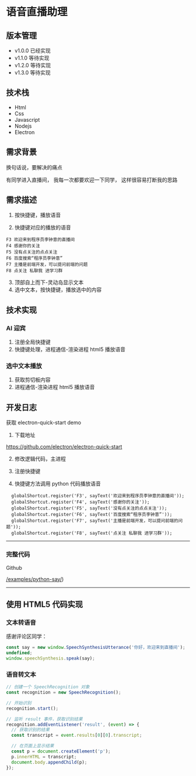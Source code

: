 # 语音直播助理

## 版本管理

- v1.0.0 已经实现
- v1.1.0 等待实现
- v1.2.0 等待实现
- v1.3.0 等待实现

## 技术栈

- Html
- Css
- Javascript
- Nodejs
- Electron

## 需求背景

换句话说，要解决的痛点

有同学进入直播间，
我每一次都要欢迎一下同学，
这样很容易打断我的思路

## 需求描述

1. 按快捷键，播放语音

2. 快捷键对应的播放的语音

```
F3 欢迎来到程序员李钟意的直播间
F4 感谢你的关注
F5 没有点关注的点点关注
F6 百度搜索“程序员李钟意”
F7 主播是前端开发，可以提问前端的问题
F8 点关注 私聊我 进学习群
```

3. 顶部自上而下-灵动岛显示文本
4. 选中文本，按快捷键，播放选中的内容

## 技术实现

### AI 迎宾

1. 注册全局快捷键
2. 快捷键处理，进程通信-渲染进程 html5 播放语音

### 选中文本播放

1. 获取剪切板内容
2. 进程通信-渲染进程 html5 播放语音

## 开发日志

获取 electron-quick-start demo

1. 下载地址

https://github.com/electron/electron-quick-start

2. 修改逻辑代码，主进程

3. 注册快捷键
4. 快捷键方法调用 python 代码播放语音

```JS
  globalShortcut.register('F3', sayText('欢迎来到程序员李钟意的直播间'));
  globalShortcut.register('F4', sayText('感谢你的关注'));
  globalShortcut.register('F5', sayText('没有点关注的点点关注'));
  globalShortcut.register('F6', sayText('百度搜索“程序员李钟意”'));
  globalShortcut.register('F7', sayText('主播是前端开发，可以提问前端的问题'));
  globalShortcut.register('F8', sayText('点关注 私聊我 进学习群'));
```

---

### 完整代码

Github

[/examples/python-say/](https://github.com/xieerduos/xieerduos.github.io/tree/main/examples/python-say))

---

## 使用 HTML5 代码实现

### 文本转语音

感谢评论区同学：

```js
const say = new window.SpeechSynthesisUtterance('你好，欢迎来到直播间');
undefined;
window.speechSynthesis.speak(say);
```

### 语音转文本

```js
// 创建一个 SpeechRecognition 对象
const recognition = new SpeechRecognition();

// 开始识别
recognition.start();

// 监听 result 事件，获取识别结果
recognition.addEventListener('result', (event) => {
  // 获取识别的结果
  const transcript = event.results[0][0].transcript;

  // 在页面上显示结果
  const p = document.createElement('p');
  p.innerHTML = transcript;
  document.body.appendChild(p);
});
```
